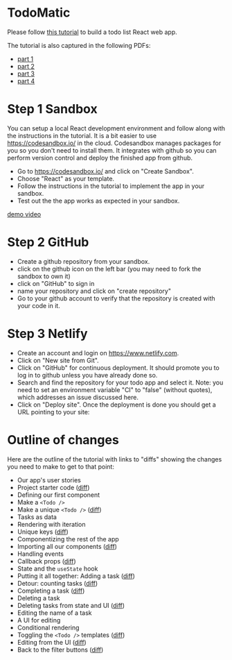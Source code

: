 # TodoMatic

Please follow [this tutorial](https://developer.mozilla.org/en-US/docs/Learn/Tools_and_testing/Client-side_JavaScript_frameworks/React_todo_list_beginning) to build a todo list React web app.

The tutorial is also captured in the following PDFs:
* [part 1](docs/todomatic_1.pdf)
* [part 2](docs/todomatic_2.pdf)
* [part 3](docs/todomatic_3.pdf)
* [part 4](docs/todomatic_4.pdf)

# Step 1 Sandbox
You can setup a local React development environment and follow along with the instructions in the tutorial. It is a bit easier to use https://codesandbox.io/ in the cloud. Codesandbox manages packages for you so you don't need to install them. It integrates with github so you can perform version control and deploy the finished app from github.
* Go to https://codesandbox.io/ and click on "Create Sandbox".
* Choose "React" as your template.
* Follow the instructions in the tutorial to implement the app in your sandbox.
* Test out the  the app works as expected in your sandbox.

[demo video](https://sbuniv.hosted.panopto.com/Panopto/Pages/Viewer.aspx?id=594beb1f-9418-4f51-85f9-ac78015100a2)

# Step 2 GitHub
* Create a github repository from your sandbox.
* click on the github icon on the left bar (you may need to fork the sandbox to own it)
* click on "GitHub" to sign in
* name your repository and click on "create repository"
* Go to your github account to verify that the repository is created with your code in it.

# Step 3 Netlify
* Create an account and login on https://www.netlify.com.
* Click on "New site from Git".
* Click on "GitHub" for continuous deployment. It should promote you to log in to github unless you have already done so.
* Search and find the repository for your todo app and select it. Note: you need to set an environment variable "CI" to "false" (without quotes), which addresses an issue discussed here.
* Click on "Deploy site". Once the deployment is done you should get a URL pointing to your site:

# Outline of changes
Here are the outline of the tutorial with links to "diffs" showing the changes you need to make to get to that point:
* Our app's user stories
* Project starter code ([diff](https://github.com/lubaochuan/todomatic/commit/2a9d1c9171b004188ccb932594b5271004a7b747))
* Defining our first component
* Make a `<Todo />`
* Make a unique `<Todo />` ([diff](https://github.com/lubaochuan/todomatic/commit/bbb61664dd2be40ed2f8928ecb599c226f622383))
* Tasks as data
* Rendering with iteration
* Unique keys ([diff](https://github.com/lubaochuan/todomatic/commit/113a50dd4624279563a4362d13d82dd42a48b145))
* Componentizing the rest of the app
* Importing all our components ([diff](https://github.com/lubaochuan/todomatic/commit/fee184cdf19b733b01b3269354e1c117583cf652))
* Handling events
* Callback props ([diff](https://github.com/lubaochuan/todomatic/commit/d2580518ee15caf6a1110afedfd6abb785f7195a))
* State and the `useState` hook
* Putting it all together: Adding a task ([diff](https://github.com/lubaochuan/todomatic/commit/3b127a4407a68aa14bfccf675dfa16ba8ea50912))
* Detour: counting tasks ([diff](https://github.com/lubaochuan/todomatic/commit/841f502fa9c911da1fbc00ac8812374843f09687))
* Completing a task ([diff](https://github.com/lubaochuan/todomatic/commit/6ecb20f25ad6dfead346e28cbd291e508bf8328c))
* Deleting a task
* Deleting tasks from state and UI ([diff](https://github.com/lubaochuan/todomatic/commit/2a4a81421c4eea2237c10aa5cd666e60bbc488cf))
* Editing the name of a task
* A UI for editing
* Conditional rendering
* Toggling the `<Todo />` templates ([diff](https://github.com/lubaochuan/todomatic/commit/fb3c15cb45c20faf123c6d9c22454eabfdd49862))
* Editing from the UI ([diff](https://github.com/lubaochuan/todomatic/commit/cf1c0c9bb50c5e59948e1e6b917a7b23ebfe9a76))
* Back to the filter buttons ([diff](https://github.com/lubaochuan/todomatic/commit/bb9f2adff2c694a962cff5828d746cd6a98f1ae3))
